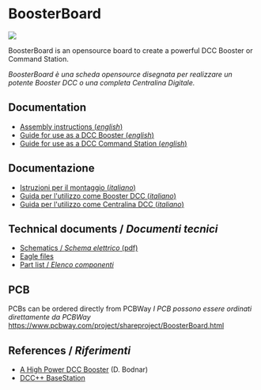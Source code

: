 # BoosterBoard
![](https://github.com/lucadentella/BoosterBoard/raw/main/images/boosterboard.jpg)

BoosterBoard is an opensource board to create a powerful DCC Booster or Command Station.

*BoosterBoard è una scheda opensource disegnata per realizzare un potente Booster DCC o una completa Centralina Digitale.*

## Documentation
 - [Assembly instructions (*english*)](https://github.com/lucadentella/BoosterBoard/blob/main/documentation/assembly-en.md)
 - [Guide for use as a DCC Booster (*english*)](https://github.com/lucadentella/BoosterBoard/blob/main/documentation/booster-en.md)
 - [Guide for use as a DCC Command Station (*english*)](https://github.com/lucadentella/BoosterBoard/blob/main/documentation/commandstation-en.md)
 
## Documentazione
 - [Istruzioni per il montaggio (*italiano*)](https://github.com/lucadentella/BoosterBoard/blob/main/documentation/assembly-it.md)
 - [Guida per l'utilizzo come Booster DCC (*italiano*)](https://github.com/lucadentella/BoosterBoard/blob/main/documentation/booster-it.md)
 - [Guida per l'utilizzo come Centralina DCC (*italiano*)](https://github.com/lucadentella/BoosterBoard/blob/main/documentation/commandstation-it.md)

## Technical documents / *Documenti tecnici*
 - [Schematics / *Schema elettrico* (pdf)](https://github.com/lucadentella/BoosterBoard/blob/main/board/BoosterBoard.pdf)
 - [Eagle files](https://github.com/lucadentella/BoosterBoard/tree/main/board)
 - [Part list / *Elenco componenti*](https://github.com/lucadentella/BoosterBoard/blob/main/documentation/partlist.md)

## PCB
PCBs can be ordered directly from PCBWay
*I PCB possono essere ordinati direttamente da PCBWay* 
https://www.pcbway.com/project/shareproject/BoosterBoard.html

## References / *Riferimenti*
 - [A High Power DCC Booster](http://www.trainelectronics.com/DCC_Arduino/DCC_Booster/) (D. Bodnar)
 - [DCC++ BaseStation](https://github.com/DccPlusPlus/BaseStation)